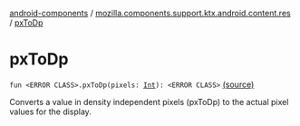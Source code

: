 [android-components](../index.md) / [mozilla.components.support.ktx.android.content.res](index.md) / [pxToDp](./px-to-dp.md)

# pxToDp

`fun <ERROR CLASS>.pxToDp(pixels: `[`Int`](https://kotlinlang.org/api/latest/jvm/stdlib/kotlin/-int/index.html)`): <ERROR CLASS>` [(source)](https://github.com/mozilla-mobile/android-components/blob/master/components/support/ktx/src/main/java/mozilla/components/support/ktx/android/content/res/Resources.kt#L9)

Converts a value in density independent pixels (pxToDp) to the actual pixel values for the display.

